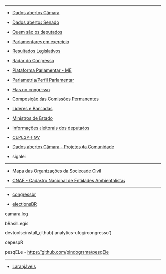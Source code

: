 ----------------------------

- [Dados abertos Câmara](https://dadosabertos.camara.leg.br/swagger/api.html)

- [Dados abertos Senado](https://www12.senado.leg.br/dados-abertos/conjuntos?grupo=projetos-e-materias&portal=legislativo) 

- [Quem são os deputados](https://www.camara.leg.br/deputados/quem-sao)

- [Parlamentares em exercício](https://www.congressonacional.leg.br/parlamentares/em-exercicio)

- [Resultados Legislativos](https://www.camara.leg.br/transparencia/resultados-legislativos?ano=2021#resultados-legislativos)

- [Radar do Congresso](https://radar.congressoemfoco.com.br/governismo/camara)

- [Plataforma Parlamentar - ME](http://transferenciasabertas.planejamento.gov.br/QvAJAXZfc/opendoc.htm?document=painelcidadao.qvw&lang=en-US&host=QVS%40srvbsaiasprd01&anonymous=true)

- [Parlametria/Perfil Parlamentar](https://perfil.parlametria.org/)

- [Elas no congresso](https://www.elasnocongresso.com.br/ranking)

- [Composição das Comissões Permanentes](https://www2.camara.leg.br/atividade-legislativa/comissoes/comissoes-permanentes/membros-de-todas-as-comissoes)

- [Líderes e Bancadas](https://www.camara.leg.br/deputados/bancada-atual)

- [Ministros de Estado](https://www.gov.br/planalto/pt-br/conheca-a-presidencia/ministros)

- [Informações eleitorais dos deputados](https://www2.camara.leg.br/deputados/pesquisa/informacoes-eleitorais)

- [CEPESP-FGV](https://cepespdata.io/)

- [Dados abertos Câmara - Projetos da Comunidade](https://dadosabertos.camara.leg.br/community/blogger.html)

- sigalei

----------------------------

- [Mapa das Organizações da Sociedade Civil](https://mapaosc.ipea.gov.br/resultado-consulta.html)

- [CNAE - Cadastro Nacional de Entidades Ambientalistas](http://cnea.mma.gov.br/)

----------------------------

- [congressbr](https://github.com/duarteguilherme/congressbr)

- [electionsBR](http://electionsbr.com/)

camara.leg

bRasilLegis

devtools::install_github('analytics-ufcg/rcongresso')

cepespR

pesqELe - https://github.com/pindograma/pesqEle

----------------------------
- [Laranjáveis](https://escoladedados.org/tutoriais/laranjaveis-descobrindo-o-custo-por-voto-das-candidaturas/)

